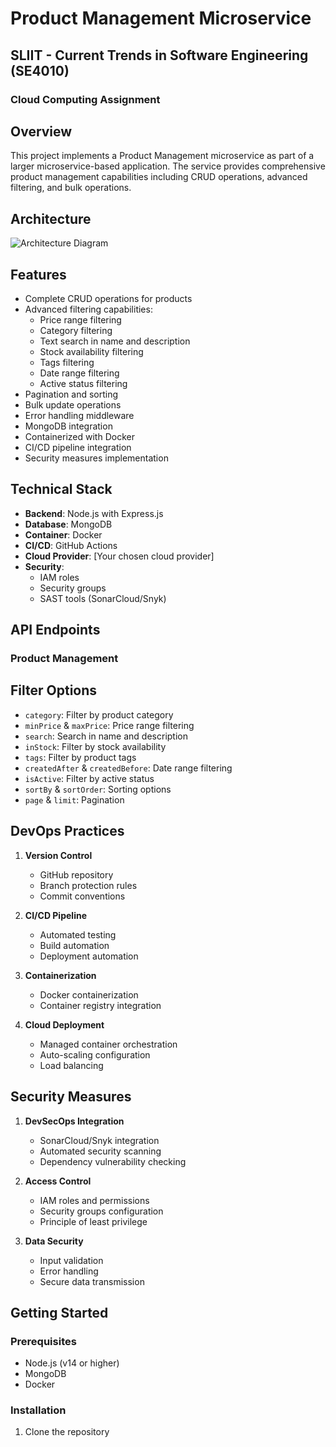 # Product Management Microservice

## SLIIT - Current Trends in Software Engineering (SE4010)
### Cloud Computing Assignment

## Overview
This project implements a Product Management microservice as part of a larger microservice-based application. The service provides comprehensive product management capabilities including CRUD operations, advanced filtering, and bulk operations.

## Architecture
![Architecture Diagram](architecture-diagram.png)

## Features
- Complete CRUD operations for products
- Advanced filtering capabilities:
  - Price range filtering
  - Category filtering
  - Text search in name and description
  - Stock availability filtering
  - Tags filtering
  - Date range filtering
  - Active status filtering
- Pagination and sorting
- Bulk update operations
- Error handling middleware
- MongoDB integration
- Containerized with Docker
- CI/CD pipeline integration
- Security measures implementation

## Technical Stack
- **Backend**: Node.js with Express.js
- **Database**: MongoDB
- **Container**: Docker
- **CI/CD**: GitHub Actions
- **Cloud Provider**: [Your chosen cloud provider]
- **Security**: 
  - IAM roles
  - Security groups
  - SAST tools (SonarCloud/Snyk)

## API Endpoints

### Product Management

## Filter Options
- `category`: Filter by product category
- `minPrice` & `maxPrice`: Price range filtering
- `search`: Search in name and description
- `inStock`: Filter by stock availability
- `tags`: Filter by product tags
- `createdAfter` & `createdBefore`: Date range filtering
- `isActive`: Filter by active status
- `sortBy` & `sortOrder`: Sorting options
- `page` & `limit`: Pagination

## DevOps Practices
1. **Version Control**
   - GitHub repository
   - Branch protection rules
   - Commit conventions

2. **CI/CD Pipeline**
   - Automated testing
   - Build automation
   - Deployment automation

3. **Containerization**
   - Docker containerization
   - Container registry integration

4. **Cloud Deployment**
   - Managed container orchestration
   - Auto-scaling configuration
   - Load balancing

## Security Measures
1. **DevSecOps Integration**
   - SonarCloud/Snyk integration
   - Automated security scanning
   - Dependency vulnerability checking

2. **Access Control**
   - IAM roles and permissions
   - Security groups configuration
   - Principle of least privilege

3. **Data Security**
   - Input validation
   - Error handling
   - Secure data transmission

## Getting Started

### Prerequisites
- Node.js (v14 or higher)
- MongoDB
- Docker

### Installation
1. Clone the repository
